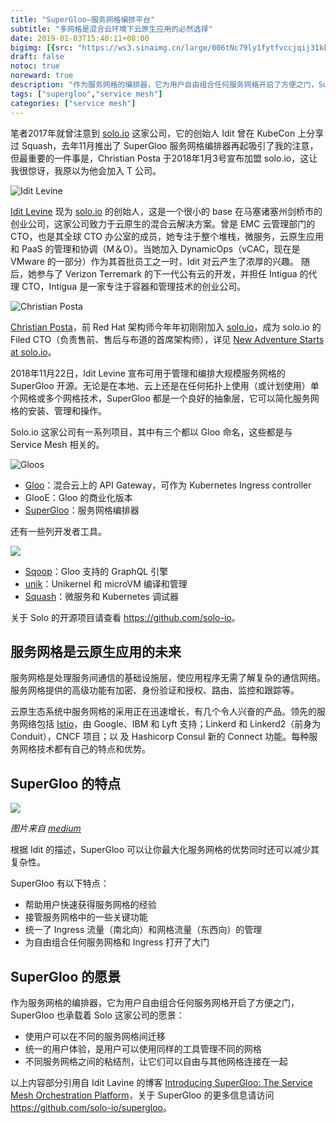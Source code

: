 ```yaml
---
title: "SuperGloo—服务网格编排平台"
subtitle: "多网格是混合云环境下云原生应用的必然选择"
date: 2019-01-03T15:40:11+08:00
bigimg: [{src: "https://ws3.sinaimg.cn/large/006tNc79ly1fytfvccjqij31kk0ty4qs.jpg", desc: "Via unsplash"}]
draft: false
notoc: true
noreward: true
description: "作为服务网格的编排器，它为用户自由组合任何服务网格开启了方便之门，SuperGloo 也承载着 Solo 这家公司的愿景，混合云环境的云原生应用管理平台。"
tags: ["supergloo","service mesh"]
categories: ["service mesh"]
---
```


笔者2017年就曾注意到 [solo.io](https://solo.io) 这家公司，它的创始人 Idit 曾在 KubeCon 上分享过 Squash，去年11月推出了 SuperGloo 服务网格编排器再起吸引了我的注意，但最重要的一件事是，Christian Posta 于2018年1月3号宣布加盟 solo.io，这让我很惊讶，我原以为他会加入 T 公司。

![Idit Levine](https://ws2.sinaimg.cn/large/006tNc79ly1fytdun4dmuj30b40b4mxz.jpg)

[Idit Levine](https://twitter.com/Idit_Levine) 现为 [solo.io](https://solo.io) 的创始人，这是一个很小的 base 在马塞诸塞州剑桥市的创业公司，这家公司致力于云原生的混合云解决方案。曾是 EMC 云管理部门的 CTO，也是其全球 CTO 办公室的成员，她专注于整个堆栈，微服务，云原生应用和 PaaS 的管理和协调（M＆O）。当她加入 DynamicOps（vCAC，现在是 VMware 的一部分）作为其首批员工之一时，Idit 对云产生了浓厚的兴趣。 随后，她参与了 Verizon Terremark 的下一代公有云的开发，并担任 Intigua 的代理 CTO，Intigua 是一家专注于容器和管理技术的创业公司。

![Christian Posta](https://ws4.sinaimg.cn/large/006tNc79ly1fytdu4jr8mj30b40b40ta.jpg)

[Christian Posta](https://twitter.com/christianposta)，前 Red Hat 架构师今年年初刚刚加入 [solo.io](https://solo.io)，成为 solo.io 的 Filed CTO（负责售前、售后与布道的首席架构师），详见 [New Adventure Starts at solo.io](http://blog.christianposta.com/career/new-adventure-starts-at-solo-io/)。

2018年11月22日，Idit Levine 宣布可用于管理和编排大规模服务网格的 SuperGloo 开源。无论是在本地、云上还是在任何拓扑上使用（或计划使用）单个网格或多个网格技术，SuperGloo 都是一个良好的抽象层，它可以简化服务网格的安装、管理和操作。

Solo.io 这家公司有一系列项目，其中有三个都以 Gloo 命名，这些都是与 Service Mesh 相关的。

![Gloos](https://ws2.sinaimg.cn/large/006tNc79ly1fytdw9zmrgj31je0fadlr.jpg)

- [Gloo](https://github.com/solo-io/gloo)：混合云上的 API Gateway，可作为 Kubernetes Ingress controller
- GlooE：Gloo 的商业化版本
- [SuperGloo](https://github.com/solo-io/supergloo)：服务网格编排器

还有一些列开发者工具。

![](https://ws1.sinaimg.cn/large/006tNc79ly1fyte4gfpmbj31je0futey.jpg)

- [Sqoop](https://github.com/solo-io/sqoop)：Gloo 支持的 GraphQL 引擎
- [unik](https://github.com/solo-io/unik)：Unikernel 和 microVM 编译和管理
- [Squash](https://github.com/solo-io/squash)：微服务和 Kubernetes 调试器

关于 Solo 的开源项目请查看 <https://github.com/solo-io>。

## 服务网格是云原生应用的未来

服务网格是处理服务间通信的基础设施层，使应用程序无需了解复杂的通信网络。服务网格提供的高级功能有加密、身份验证和授权、路由、监控和跟踪等。

云原生态系统中服务网格的采用正在迅速增长，有几个令人兴奋的产品。领先的服务网络包括 [Istio](https://istio.io/zh)，由 Google、IBM 和 Lyft 支持；Linkerd 和 Linkerd2（前身为 Conduit），CNCF 项目；以 及 Hashicorp Consul 新的 Connect 功能。每种服务网格技术都有自己的特点和优势。

## SuperGloo 的特点

![](https://ws1.sinaimg.cn/large/006tNc79ly1fyte9m3qdhj318g0rtq8f.jpg)

*图片来自 [medium](https://medium.com/solo-io/https-medium-com-solo-io-supergloo-ff2aae1fb96f)*

根据 Idit 的描述，SuperGloo 可以让你最大化服务网格的优势同时还可以减少其复杂性。

SuperGloo 有以下特点：

- 帮助用户快速获得服务网格的经验
- 接管服务网格中的一些关键功能
- 统一了 Ingress 流量（南北向）和网格流量（东西向）的管理
- 为自由组合任何服务网格和 Ingress 打开了大门

## SuperGloo 的愿景

作为服务网格的编排器，它为用户自由组合任何服务网格开启了方便之门，SuperGloo 也承载着 Solo 这家公司的愿景：

- 使用户可以在不同的服务网格间迁移
- 统一的用户体验，是用户可以使用同样的工具管理不同的网格
- 不同服务网格之间的粘结剂，让它们可以自由与其他网格连接在一起

以上内容部分引用自 Idit Lavine 的博客 [Introducing SuperGloo: The Service Mesh Orchestration Platform](https://medium.com/solo-io/https-medium-com-solo-io-supergloo-ff2aae1fb96f)，关于 SuperGloo 的更多信息请访问 <https://github.com/solo-io/supergloo>。